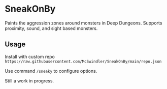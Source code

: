 # SneakOnBy

Paints the aggression zones around monsters in Deep Dungeons. Supports proximity, sound, and sight based monsters.

## Usage

Install with custom repo `https://raw.githubusercontent.com/McSwindler/SneakOnBy/main/repo.json`

Use command `/sneaky` to configure options.

Still a work in progress.